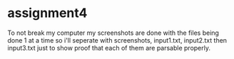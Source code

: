 # assignment4
To not break my computer my screenshots are done with the files being done 1 at a time so i'll seperate with screenshots, input1.txt, input2.txt then input3.txt just to show proof that each of them are parsable properly.
